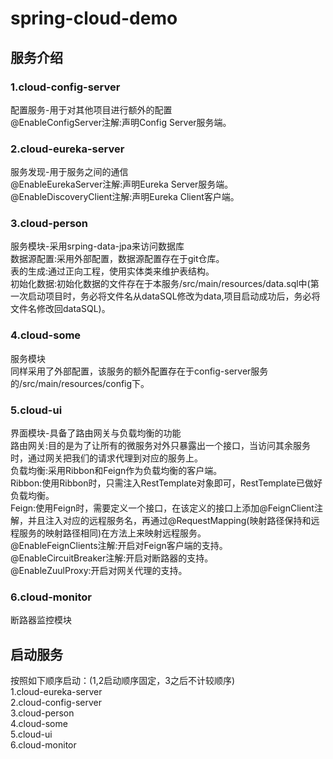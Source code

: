 # spring-cloud-demo
## 服务介绍
### 1.cloud-config-server
配置服务-用于对其他项目进行额外的配置<br>
@EnableConfigServer注解:声明Config Server服务端。<br>
### 2.cloud-eureka-server 
服务发现-用于服务之间的通信<br>
@EnableEurekaServer注解:声明Eureka Server服务端。<br>
@EnableDiscoveryClient注解:声明Eureka Client客户端。<br>
### 3.cloud-person
服务模块-采用srping-data-jpa来访问数据库<br>
数据源配置:采用外部配置，数据源配置存在于git仓库。<br>
表的生成:通过正向工程，使用实体类来维护表结构。<br>
初始化数据:初始化数据的文件存在于本服务/src/main/resources/data.sql中(第一次启动项目时，务必将文件名从dataSQL修改为data,项目启动成功后，务必将文件名修改回dataSQL)。<br>
### 4.cloud-some
服务模块<br>
同样采用了外部配置，该服务的额外配置存在于config-server服务的/src/main/resources/config下。<br>
### 5.cloud-ui
界面模块-具备了路由网关与负载均衡的功能<br>
路由网关:目的是为了让所有的微服务对外只暴露出一个接口，当访问其余服务时，通过网关把我们的请求代理到对应的服务上。<br>
负载均衡:采用Ribbon和Feign作为负载均衡的客户端。<br>
Ribbon:使用Ribbon时，只需注入RestTemplate对象即可，RestTemplate已做好负载均衡。<br>
Feign:使用Feign时，需要定义一个接口，在该定义的接口上添加@FeignClient注解，并且注入对应的远程服务名，再通过@RequestMapping(映射路径保持和远程服务的映射路径相同)在方法上来映射远程服务。<br>
@EnableFeignClients注解:开启对Feign客户端的支持。<br>
@EnableCircuitBreaker注解:开启对断路器的支持。<br>
@EnableZuulProxy:开启对网关代理的支持。<br>
### 6.cloud-monitor
断路器监控模块<br>
## 启动服务
按照如下顺序启动：(1,2启动顺序固定，3之后不计较顺序)<br>
1.cloud-eureka-server<br>
2.cloud-config-server<br>
3.cloud-person<br>
4.cloud-some<br>
5.cloud-ui<br>
6.cloud-monitor<br>
